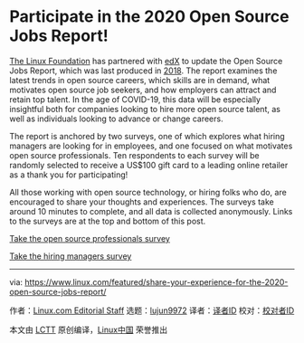 [#]: collector: (lujun9972)
[#]: translator: ( )
[#]: reviewer: ( )
[#]: publisher: ( )
[#]: url: ( )
[#]: subject: (Participate in the 2020 Open Source Jobs Report!)
[#]: via: (https://www.linux.com/featured/share-your-experience-for-the-2020-open-source-jobs-report/)
[#]: author: (Linux.com Editorial Staff https://www.linux.com/author/linuxdotcom/)

Participate in the 2020 Open Source Jobs Report!
======

[The Linux Foundation][1] has partnered with [edX][2] to update the Open Source Jobs Report, which was last produced in [2018][3]. The report examines the latest trends in open source careers, which skills are in demand, what motivates open source job seekers, and how employers can attract and retain top talent. In the age of COVID-19, this data will be especially insightful both for companies looking to hire more open source talent, as well as individuals looking to advance or change careers.

The report is anchored by two surveys, one of which explores what hiring managers are looking for in employees, and one focused on what motivates open source professionals. Ten respondents to each survey will be randomly selected to receive a US$100 gift card to a leading online retailer as a thank you for participating!

All those working with open source technology, or hiring folks who do, are encouraged to share your thoughts and experiences. The surveys take around 10 minutes to complete, and all data is collected anonymously. Links to the surveys are at the top and bottom of this post.

[Take the open source professionals survey][4]

[Take the hiring managers survey][5]

--------------------------------------------------------------------------------

via: https://www.linux.com/featured/share-your-experience-for-the-2020-open-source-jobs-report/

作者：[Linux.com Editorial Staff][a]
选题：[lujun9972][b]
译者：[译者ID](https://github.com/译者ID)
校对：[校对者ID](https://github.com/校对者ID)

本文由 [LCTT](https://github.com/LCTT/TranslateProject) 原创编译，[Linux中国](https://linux.cn/) 荣誉推出

[a]: https://www.linux.com/author/linuxdotcom/
[b]: https://github.com/lujun9972
[1]: https://www.linuxfoundation.org/
[2]: https://www.edx.org/
[3]: https://training.linuxfoundation.org/resources/publications-2/2018-open-source-jobs-report/?utm_source=lftraining&utm_medium=blog&utm_campaign=osjobs20
[4]: https://www.surveymonkey.com/r/OSJobsPros20
[5]: https://www.surveymonkey.com/r/OSjobshm20
